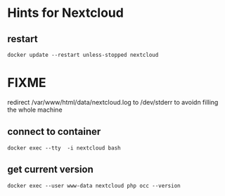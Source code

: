# Hints for Nextcloud
## restart
	docker update --restart unless-stopped nextcloud

# FIXME

redirect /var/www/html/data/nextcloud.log to /dev/stderr to avoidn filling the whole machine
## connect to container
	docker exec --tty  -i nextcloud bash
## get current version
	docker exec --user www-data nextcloud php occ --version
